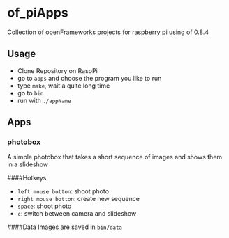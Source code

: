 # of_piApps
Collection of openFrameworks projects for raspberry pi using of 0.8.4

## Usage
* Clone Repository on RaspPi 
* go to ``apps`` and choose the program you like to run
* type ``make``, wait a quite long time
* go to ``bin``
* run with ``./appName``


## Apps

### photobox
A simple photobox that takes a short sequence of images and shows them in a slideshow

####Hotkeys
* ``left mouse botton``: shoot photo
* ``right mouse botton``: create new sequence
* ``space``: shoot photo
* ``c``: switch between camera and slideshow

####Data
Images are saved in ``bin/data``
